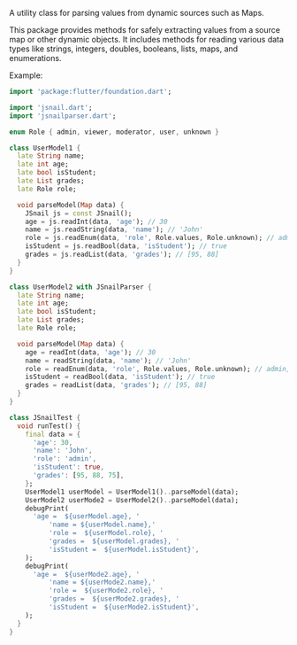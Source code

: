 A utility class for parsing values from dynamic sources such as Maps.

This package provides methods for safely extracting values from a source map or other dynamic
objects. It includes methods for reading various data types like strings, integers, doubles,
booleans, lists, maps, and enumerations.

Example:

```dart
import 'package:flutter/foundation.dart';

import 'jsnail.dart';
import 'jsnailparser.dart';

enum Role { admin, viewer, moderator, user, unknown }

class UserModel1 {
  late String name;
  late int age;
  late bool isStudent;
  late List grades;
  late Role role;

  void parseModel(Map data) {
    JSnail js = const JSnail();
    age = js.readInt(data, 'age'); // 30
    name = js.readString(data, 'name'); // 'John'
    role = js.readEnum(data, 'role', Role.values, Role.unknown); // admin,
    isStudent = js.readBool(data, 'isStudent'); // true
    grades = js.readList(data, 'grades'); // [95, 88]
  }
}

class UserModel2 with JSnailParser {
  late String name;
  late int age;
  late bool isStudent;
  late List grades;
  late Role role;

  void parseModel(Map data) {
    age = readInt(data, 'age'); // 30
    name = readString(data, 'name'); // 'John'
    role = readEnum(data, 'role', Role.values, Role.unknown); // admin,
    isStudent = readBool(data, 'isStudent'); // true
    grades = readList(data, 'grades'); // [95, 88]
  }
}

class JSnailTest {
  void runTest() {
    final data = {
      'age': 30,
      'name': 'John',
      'role': 'admin',
      'isStudent': true,
      'grades': [95, 88, 75],
    };
    UserModel1 userModel = UserModel1()..parseModel(data);
    UserModel2 userMode2 = UserModel2()..parseModel(data);
    debugPrint(
      'age =  ${userModel.age}, '
          'name = ${userModel.name},'
          'role =  ${userModel.role}, '
          'grades =  ${userModel.grades}, '
          'isStudent =  ${userModel.isStudent}',
    );
    debugPrint(
      'age =  ${userMode2.age}, '
          'name = ${userMode2.name},'
          'role =  ${userMode2.role}, '
          'grades =  ${userMode2.grades}, '
          'isStudent =  ${userMode2.isStudent}',
    );
  }
}
```